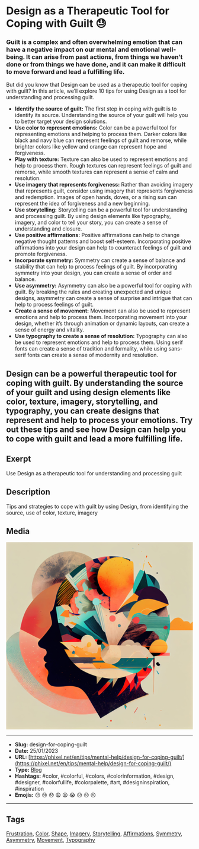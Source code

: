 # Design as a Therapeutic Tool for Coping with Guilt 😓
### Guilt is a complex and often overwhelming emotion that can have a negative impact on our mental and emotional well-being. It can arise from past actions, from things we haven’t done or from things we have done, and it can make it difficult to move forward and lead a fulfilling life.

But did you know that Design can be used as a therapeutic tool for coping with guilt? In this article, we’ll explore 10 tips for using Design as a tool for understanding and processing guilt.

- **Identify the source of guilt:** The first step in coping with guilt is to identify its source. Understanding the source of your guilt will help you to better target your design solutions.
- **Use color to represent emotions:** Color can be a powerful tool for representing emotions and helping to process them. Darker colors like black and navy blue can represent feelings of guilt and remorse, while brighter colors like yellow and orange can represent hope and forgiveness.
- **Play with texture:** Texture can also be used to represent emotions and help to process them. Rough textures can represent feelings of guilt and remorse, while smooth textures can represent a sense of calm and resolution.
- **Use imagery that represents forgiveness:** Rather than avoiding imagery that represents guilt, consider using imagery that represents forgiveness and redemption. Images of open hands, doves, or a rising sun can represent the idea of forgiveness and a new beginning.
- **Use storytelling:** Storytelling can be a powerful tool for understanding and processing guilt. By using design elements like typography, imagery, and color to tell your story, you can create a sense of understanding and closure.
- **Use positive affirmations:** Positive affirmations can help to change negative thought patterns and boost self-esteem. Incorporating positive affirmations into your design can help to counteract feelings of guilt and promote forgiveness.
- **Incorporate symmetry:** Symmetry can create a sense of balance and stability that can help to process feelings of guilt. By incorporating symmetry into your design, you can create a sense of order and balance.
- **Use asymmetry:** Asymmetry can also be a powerful tool for coping with guilt. By breaking the rules and creating unexpected and unique designs, asymmetry can create a sense of surprise and intrigue that can help to process feelings of guilt.
- **Create a sense of movement:** Movement can also be used to represent emotions and help to process them. Incorporating movement into your design, whether it’s through animation or dynamic layouts, can create a sense of energy and vitality.
- **Use typography to create a sense of resolution:** Typography can also be used to represent emotions and help to process them. Using serif fonts can create a sense of tradition and formality, while using sans-serif fonts can create a sense of modernity and resolution.

Design can be a powerful therapeutic tool for coping with guilt. By understanding the source of your guilt and using design elements like color, texture, imagery, storytelling, and typography, you can create designs that represent and help to process your emotions. Try out these tips and see how Design can help you to cope with guilt and lead a more fulfilling life.
------------
## Exerpt
Use Design as a therapeutic tool for understanding and processing guilt
## Description
Tips and strategies to cope with guilt by using Design, from identifying the source, use of color, texture, imagery
## Media
<img src="media/9788fbf3/design-help-guilt.jpg">

------------
- **Slug:** design-for-coping-guilt
- **Date:** 25/01/2023
- **URL:** [https://phixel.net/en/tips/mental-help/design-for-coping-guilt/](https://phixel.net/en/tips/mental-help/design-for-coping-guilt/)
- **Type:** [Blog](#blog)
- **Hashtags:** #color, #colorful, #colors, #colorinformation, #design, #designer, #colorfullife, #colorpalette, #art, #designinspiration, #inspiration
- **Emojis:** 😔 😢 😞 😩 😫 😭 😥 ☹️ 😣

------------
## Tags
[Frustration](#frustration), [Color](#color), [Shape](#shape), [Imagery](#imagery), [Storytelling](#storytelling), [Affirmations](#affirmations), [Symmetry](#symmetry), [Asymmetry](#asymmetry), [Movement](#movement), [Typography](#typography)
